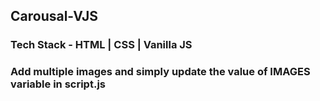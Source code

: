 ## Carousal-VJS

### Tech Stack - HTML | CSS | Vanilla JS

### Add multiple images and simply update the value of IMAGES variable in script.js